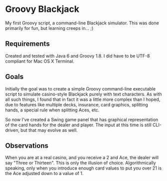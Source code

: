 # Groovy Blackjack
My first Groovy script, a command-line Blackjack simulator. This was done primarily for fun, but learning
creeps in... ;)

## Requirements
Created and tested with Java 6 and Groovy 1.8. I did have to be UTF-8 compliant for Mac OS X Terminal.

## Goals
Initially the goal was to create a simple Groovy command-line executable script to simulate casino-style Blackjack
purely with text characters. As with all such things, I found that in fact it was a little more complex than I hoped,
due to features like multiple decks, insurance, card graphics, splitting hands, a special rule when splitting Aces, etc.

So now I've created a Swing game panel that has graphical representation of the card hands for the dealer and player.
The input at this time is still CLI-driven, but that may evolve as well.

## Observations
When you are at a real casino, and you receive a 2 and Ace, the dealer will say "Three or Thirteen". This is only the
illusion of choice. Algorithmically speaking, only when you introduce enough card values to put you over 21 is the Ace
adjusted down to a value of 1.